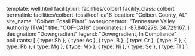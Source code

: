 template: well.html
facility_url: facilities/colbert
facility_class: colbert
permalink: facilities/colbert-fossil/cof-ca16
location: "Colbert County, AL"
site_name: "Colbert Fossil Plant"
owner/operator: "Tennessee Valley Authority (TVA)"
title: "COF-CA16"
coordinates: [
    -87.840278,
    34.729167,
]
designation: "Downgradient"
legend: "Downgradient, In Compliance"
pollutants: [
  {
    type: Sb
  },
  {
    type: As
  },
  {
    type: B
  },
  {
    type: Cr
  },
  {
    type: F
  },
  {
    type: Pb
  },
  {
    type: Mg
  },
  {
    type: Mo
  },
  {
    type: Ni
  },
  {
    type: Se
  },
  {
    type: Tl
  }
]
    